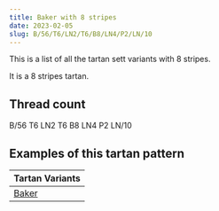 ```yaml
---
title: Baker with 8 stripes
date: 2023-02-05
slug: B/56/T6/LN2/T6/B8/LN4/P2/LN/10
---
```

This is a list of all the tartan sett variants with 8 stripes.

It is a 8 stripes tartan.


## Thread count
B/56 T6 LN2 T6 B8 LN4 P2 LN/10

## Examples of this tartan pattern

| Tartan Variants |
|---------------|
| [Baker](/variants/b/56/t6/ln2/t6/b8/ln4/p2/ln/10-b304080-lne0e0e0-p800080-t703000)||
